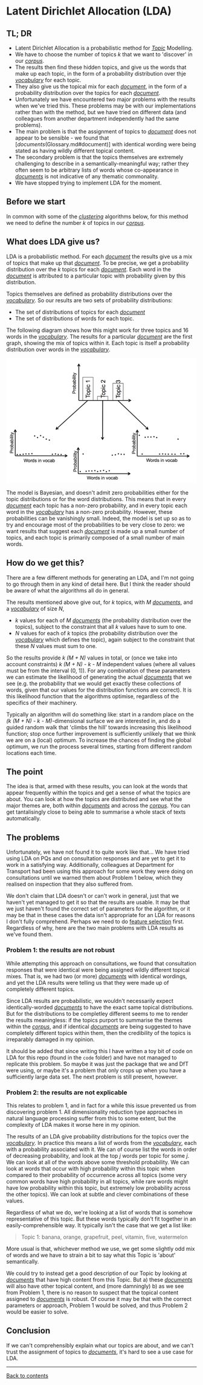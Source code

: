 # Latent Dirichlet Allocation (LDA)

## TL; DR
* Latent Dirichlet Allocation is a probabilistic method for [*Topic*](Topics.md) Modelling.
* We have to choose the number of topics *k* that we want to 'discover' in our [*corpus*](Glossary.md#corpus).
* The results then find these hidden topics, and give us the words that make up each topic, in the form of a probability distribution over thje [*vocabulary*](Glossary.md#vocab) for each topic.
* They also give us the topical mix for each [*document*](Glossary.md#document), in the form of a probability distribution over the topics for each [*document*](Glossary#document).
* Unfortunately we have encountered two major problems with the results when we've tried this. These problems may be with our implementations rather than with the method, but we have tried on different data (and colleagues from another department independently had the same problems).
* The main problem is that the assignment of topics to [*document*](Glossary.md#document) does not appear to be sensible - we found that [*documents*(Glossary.md#document)] with identical wording were being stated as having wildly different topical content.
* The secondary problem is that the topics themselves are extremely challenging to describe in a semantically-meaningful way; rather they often seem to be arbitrary lists of words whose co-appearance in [*documents*](Glossary.md#document) is not indicative of any thematic commonality.
* We have stopped trying to implement LDA for the moment.


## Before we start

In common with some of the [*clustering*](Glossary.md#cluster) algorithms below, for this method we need to define the number *k* of topics in our [*corpus*](Glossary.md#corpus).

## What does LDA give us?

LDA is a probabilistic method. For each [*document*](Glossary.md#document) the results give us a mix of topics that make up that [*document*](Glossary.md#document). To be precise, we get a probability distribution over the *k* topics for each [*document*](Glossary.md#document). Each word in the [*document*](Glossary.md#document) is attributed to a particular topic with probability given by this distribution.

Topics themselves are defined as probability distributions over the [*vocabulary*](Glossary.md#vocab). So our results are two sets of probability distributions:
* The set of distributions of topics for each [*document*](Glossary.md#document)
* The set of distributions of words for each topic.

The following diagram shows how this might work for three topics and 16 words in the [*vocabulary*](Glossary.md#vocab). The results for a particular [*document*](Glossary.md#document) are the first graph, showing the mix of topics within it. Each topic is itself a probability distribution over words in the [*vocabulary*](Glossary.md#vocab).

![Example SVD from rank 2 to rank 1](LDAresults.png)

The model is Bayesian, and doesn't admit zero probabilities either for the topic distributions or for the word distributions. This means that in every [*document*](Glossary.md#document) each topic has a non-zero probability, and in every topic each word in the [*vocabulary*](Glossary.md#vocab) has a non-zero probability. However, these probabilities can be vanishingly small. Indeed, the model is set up so as to try and encourage most of the probabilities to be very close to zero: we want results that suggest each [*document*](Glossary.md#document) is made up a small number of topics, and each topic is primarily composed of a small number of main words.

## How do we get this?

There are a few different methods for generating an LDA, and I'm not going to go through them in any kind of detail here. But I think the reader should be aware of what the algorithms all do in general.

The results mentioned above give out, for *k* topics, with *M* [*documents*](Glossary.md#document), and a [*vocabulary*](Glossary.md#vocab) of size *N*,
* *k* values for each of *M* [*documents*](Glossary.md#document) (the probability distribution over the topics), subject to the constraint that all *k* values have to sum to one.
* *N* values for each of *k* topics (the probability distribution over the [*vocabulary*](Glossary.md#vocab) which defines the topic), again subject to the constraint that these *N* values must sum to one.

So the results provide *k (M + N)* values in total, or (once we take into account constraints) *k (M + N) - k - M* independent values (where all values must be from the interval (0, 1)). For any combination of these parameters we can estimate the likelihood of generating the actual [*documents*](Glossary.md#document) that we see (e.g. the probability that we would get exactly these collections of words, given that our values for the distribution functions are correct). It is this likelihood function that the algorithms optimise, regardless of the specifics of their machinery.

Typically an algorithm will do something like: start in a random place on the *(k (M + N) - k - M)*-dimensional surface we are interested in, and do a guided random walk that 'climbs the hill' towards increasing this likelihood function; stop once further improvement is sufficiently unlikely that we think we are on a (local) optimum. To increase the chances of finding the global optimum, we run the process several times, starting from different random locations each time.

## The point

The idea is that, armed with these results, you can look at the words that appear frequently within the topics and get a sense of what the topics are about. You can look at how the topics are distributed and see what the major themes are, both within [*documents*](Glossary.md#document) and across the [*corpus*](Glossary.md#corpus). You can get tantalisingly close to being able to summarise a whole stack of texts automatically.

## The problems

Unfortunately, we have not found it to quite work like that... We have tried using LDA on PQs and on consultation responses and are yet to get it to work in a satisfying way. Additionally, colleagues at Department for Transport had been using this approach for some work they were doing on consultations until we warned them about Problem 1 below, which they realised on inspection that they also suffered from.

We don't claim that LDA doesn't or can't work in general, just that we haven't yet managed to get it so that the results are usable. It may be that we just haven't found the correct set of parameters for the algorithm, or it may be that in these cases the data isn't appropriate for an LDA for reasons I don't fully comprehend. Perhaps we need to do [feature selection](FeatureSelection.md) first. Regardless of why, here are the two main problems with LDA results as we've found them.

### Problem 1: the results are not robust

While attempting this approach on consultations, we found that consultation responses that were identical were being assigned wildly different topical mixes. That is, we had two (or more) [*documents*](Glossary.md#document) with identical wordings, and yet the LDA results were telling us that they were made up of completely different topics.

Since LDA results are probabilistic, we wouldn't necessarily expect identically-worded [*documents*](Glossary.md#document) to have the exact same topical distributions. But for the distributions to be completley different seems to me to render the results meaningless: if the topics purport to summarise the themes within the [*corpus*](Glossary.md#corpus), and if identical [*documents*](Glossary.md#document) are being suggested to have completely different topics within them, then the credibility of the topics is irreparably damaged in my opinion.

It should be added that since writing this I have written a toy bit of code on LDA for this repo (found in the `code` folder) and have not managed to replicate this problem. So maybe it was just the package that we and DfT were using, or maybe it's a problem that only crops up when you have a sufficiently large data set. The next problem is still present, however.


### Problem 2: the results are not explicable

This relates to problem 1, and in fact for a while this issue prevented us from discovering problem 1. All dimensionality reduction type approaches in natural language processing suffer from this to some extent, but the complexity of LDA makes it worse here in my opinion.

The results of an LDA give probability distributions for the topics over the [*vocabulary*](Glossary.md#vocab). In practice this means a list of words from the [*vocabulary*](Glossary.md#vocab), each with a probability associated with it. We can of course list the words in order of decreasing probability, and look at the top *j* words per topic for some *j*. We can look at all of the words above some threshold probability. We can look at words that occur with high probability within this topic when compared to their probability of occurrence across all topics (some very common words have high probability in all topics, while rare words might have low probability within this topic, but extremely low probability across the other topics). We can look at subtle and clever combinations of these values.

Regardless of what we do, we're looking at a list of words that is somehow representative of this topic. But these words typically don't fit together in an easily-comprehensible way. It typically isn't the case that we get a list like:
> Topic 1: banana, orange, grapefruit, peel, vitamin, five, watermelon

More usual is that, whichever method we use, we get some slightly odd mix of words and we have to strain a bit to say what this Topic is 'about' semantically.

We could try to instead get a good description of our Topic by looking at [*documents*](Glossary.md#document) that have high content from this Topic. But a) these [*documents*](Glossary.md#document) will also have other topical content, and (more damningly) b) as we see from Problem 1, there is no reason to suspect that the topical content assigned to [*documents*](Glossary.md#document) is robust. Of course it may be that with the correct parameters or approach, Problem 1 would be solved, and thus Problem 2 would be easier to solve.

## Conclusion

If we can't comprehensibly explain what our topics are about, and we can't trust the assignment of topics to [*documents*](Glossary.md#document), it's hard to see a use case for LDA.


___

[Back to contents](README.md)
